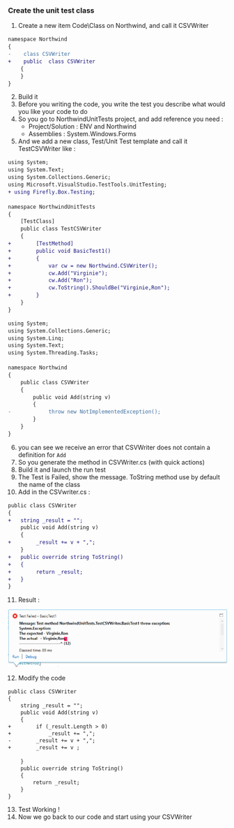 ﻿### Create the unit test class
1. Create a new item Code\Class on Northwind, and call it CSVWriter
```diff
namespace Northwind
{
-    class CSVWriter
+    public  class CSVWriter
    {
    }
}
```


2. Build it
3. Before you writing the code, you write the test you describe what would you like your code to do
4. So you go to NorthwindUnitTests project, and add reference you need : 
    * Project/Solution : ENV and Northwind  
    * Assemblies : System.Windows.Forms
5. And we add a new class, Test/Unit Test template and call it TestCSVWriter like :


```diff
using System;
using System.Text;
using System.Collections.Generic;
using Microsoft.VisualStudio.TestTools.UnitTesting;
+ using Firefly.Box.Testing;

namespace NorthwindUnitTests
{
    [TestClass]
    public class TestCSVWriter
    {
+        [TestMethod]
+        public void BasicTest1()
+        {
+            var cw = new Northwind.CSVWriter();
+            cw.Add("Virginie");
+            cw.Add("Ron");
+            cw.ToString().ShouldBe("Virginie,Ron");
+        }        
    }
}
```

```diff
using System;
using System.Collections.Generic;
using System.Linq;
using System.Text;
using System.Threading.Tasks;

namespace Northwind
{
    public class CSVWriter
    {
        public void Add(string v)
        {
-            throw new NotImplementedException();
        }
    }
}
```


6. you can see we receive an error that CSVWriter does not contain a definition for `Add`
7. So you generate the method in CSVWriter.cs (with quick actions)
8.  Build it and launch the run test
9.  The Test is Failed, show the message. ToString method use by default the name of the class
10. Add in the CSVwriter.cs :

```diff
public class CSVWriter
{
+   string _result = "";
    public void Add(string v)
    {
+        _result += v + ",";
    }
+   public override string ToString()
+   {
+        return _result;
+   }
}
```

11. Result :

![UnitTest Error](UnitTest_Error.png)

12. Modify the code
```
public class CSVWriter
{
    string _result = "";
    public void Add(string v)
    {   
+        if (_result.Length > 0)
+            _result += ",";   
-        _result += v + ",";
+        _result += v ;
        
    }
    public override string ToString()
    {
        return _result;
    }
}
```
13. Test Working !
14. Now we go back to our code and start using your CSVWriter 